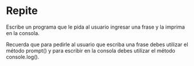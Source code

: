 # Repite

Escribe un programa que le pida al usuario ingresar una frase y la imprima en la consola.

Recuerda que para pedirle al usuario que escriba una frase debes utilizar el método prompt() y para escribir en la consola debes utilizar el método console.log().
